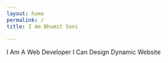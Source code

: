 ```yaml
---
layout: home
permalink: /
title: I Am Bhumit Soni

---
```

I Am A Web Developer 
I Can Design Dynamic Website 
  

